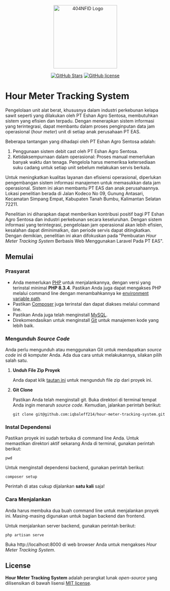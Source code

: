 <div align="center">
    <p>
        <a href="https://github.com/404NotFoundIndonesia/" target="_blank">
            <img src="https://avatars.githubusercontent.com/u/87377917?s=200&v=4" width="200" alt="404NFID Logo">
        </a>
    </p>

 [![GitHub Stars](https://img.shields.io/github/stars/iqbaleff214/hour-meter-tracking-system.svg)](https://github.com/iqbaleff214/hour-meter-tracking-system/stargazers)
 [![GitHub license](https://img.shields.io/github/license/iqbaleff214/hour-meter-tracking-system)](https://github.com/iqbaleff214/hour-meter-tracking-system/blob/main/LICENSE)
 
</div>

# Hour Meter Tracking System

Pengelolaan unit alat berat, khususnya dalam industri perkebunan kelapa sawit seperti yang dilakukan oleh PT Eshan Agro Sentosa, membutuhkan sistem yang efisien dan terpadu. Dengan menerapkan sistem informasi yang terintegrasi, dapat membantu dalam proses penginputan data jam operasional (_hour meter_) unit di setiap anak perusahaan PT EAS.

Beberapa tantangan yang dihadapi oleh PT Eshan Agro Sentosa adalah:
1. Penggunaan sistem debit cast oleh PT Eshan Agro Sentosa.
2. Ketidaksempurnaan dalam operasional: Proses manual memerlukan banyak waktu dan tenaga. Pengelola harus memeriksa ketersediaan suku cadang untuk setiap unit sebelum melakukan servis berkala.

Untuk meningkatkan kualitas layanan dan efisiensi operasional, diperlukan pengembangan sistem informasi manajemen untuk memasukkan data jam operasional. Sistem ini akan membantu PT EAS dan anak perusahaannya. Lokasi penelitian berada di Jalan Kodeco No 09, Gunung Antasari, Kecamatan Simpang Empat, Kabupaten Tanah Bumbu, Kalimantan Selatan 72211.

Penelitian ini diharapkan dapat memberikan kontribusi positif bagi PT Eshan Agro Sentosa dan industri perkebunan secara keseluruhan. Dengan sistem informasi yang terintegrasi, pengelolaan jam operasional akan lebih efisien, kesalahan dapat diminimalkan, dan periode servis dapat ditingkatkan. Dengan demikian, penelitian ini akan difokuskan pada "Pembuatan _Hour Meter Tracking System_ Berbasis Web Menggunakan Laravel Pada PT EAS".

## Memulai

### Prasyarat

- Anda memerlukan [PHP](https://www.php.net/downloads) untuk menjalankannya, dengan versi yang terinstal minimal **PHP 8.3.4**. Pastikan Anda juga dapat mengakses PHP melalui command line dengan menambahkannya ke [environment variable path](https://rgrahardi.medium.com/pengaturan-path-php-dan-composer-di-environment-variables-windows-10-e1e22a637618).
- Pastikan [Composer](https://getcomposer.org/doc/00-intro.md#installation-linux-unix-macos) juga terinstal dan dapat diakses melalui command line.
- Pastikan Anda juga telah menginstall [MySQL](https://dev.mysql.com/downloads/mysql/).
- Direkomendasikan untuk menginstall [Git](https://git-scm.com/downloads) untuk manajemen kode yang lebih baik.

### Mengunduh _Source Code_
Anda perlu mengunduh atau menggunakan Git untuk mendapatkan _source code_ ini di komputer Anda. Ada dua cara untuk melakukannya, silakan pilih salah satu.

1. **Unduh File Zip Proyek**

    Anda dapat klik [tautan ini](https://github.com/iqbaleff214/hour-meter-tracking-system/archive/refs/heads/main.zip) untuk mengunduh file zip dari proyek ini.

2. **Git Clone**

    Pastikan Anda telah menginstall git. Buka direktori di terminal tempat Anda ingin menaruh _source code_. Kemudian, jalankan perintah berikut:
    ```shell
    git clone git@github.com:iqbaleff214/hour-meter-tracking-system.git
    ```

### Instal Dependensi

Pastikan proyek ini sudah terbuka di command line Anda. Untuk memastikan direktori aktif sekarang Anda di terminal, gunakan perintah berikut:
```shell
pwd
```

Untuk menginstall dependensi backend, gunakan perintah berikut:
```shell
composer setup
```

Perintah di atas cukup dijalankan __satu kali__ saja!

### Cara Menjalankan
Anda harus membuka dua buah command line untuk menjalankan proyek ini. Masing-masing digunakan untuk bagian backend dan frontend.

Untuk menjalankan server backend, gunakan perintah berikut:
```shell
php artisan serve
```

Buka http://localhost:8000 di web browser Anda untuk mengakses _Hour Meter Tracking System_.


## License

__Hour Meter Tracking System__ adalah perangkat lunak _open-source_ yang dilisensikan di bawah lisensi [MIT license](https://github.com/iqbaleff214/hour-meter-tracking-system?tab=MIT-1-ov-file).
